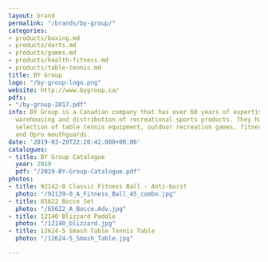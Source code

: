 ```yaml
---
layout: brand
permalink: "/brands/by-group/"
categories:
- products/boxing.md
- products/darts.md
- products/games.md
- products/health-fitness.md
- products/table-tennis.md
title: BY Group
logo: "/by-group-logo.png"
website: http://www.bygroup.ca/
pdfs:
- "/by-group-2017.pdf"
info: BY Group is a Canadian company that has over 60 years of expertise in importing,
  warehousing and distribution of recreational sports products. They have a large
  selection of table tennis equipment, outdoor recreation games, fitness products
  and Opro mouthguards.
date: '2019-03-29T22:20:42.000+00:00'
catalogues:
- title: BY Group Catalogue
  year: 2019
  pdf: "/2019-BY-Group-Catalogue.pdf"
photos:
- title: 92142-0 Classic Fitness Ball - Anti-burst
  photo: "/92139-0_A_Fitness_Ball_45_combo.jpg"
- title: 65622 Bocce Set
  photo: "/65622_A_Bocce.Adv.jpg"
- title: 12140 Blizzard Paddle
  photo: "/12140_blizzard.jpg"
- title: 12624-5 Smash Table Tennis Table
  photo: "/12624-5_Smash_Table.jpg"

---
```

